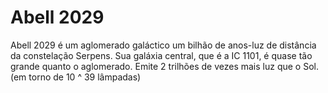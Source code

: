 # Abell 2029

Abell 2029 é um aglomerado galáctico um bilhão de anos-luz de distância da
constelação Serpens. Sua galáxia central, que é a IC 1101, é quase tão grande
quanto o aglomerado. Emite 2 trilhões de vezes mais luz que o Sol.(em torno de
10 ^ 39 lâmpadas)
